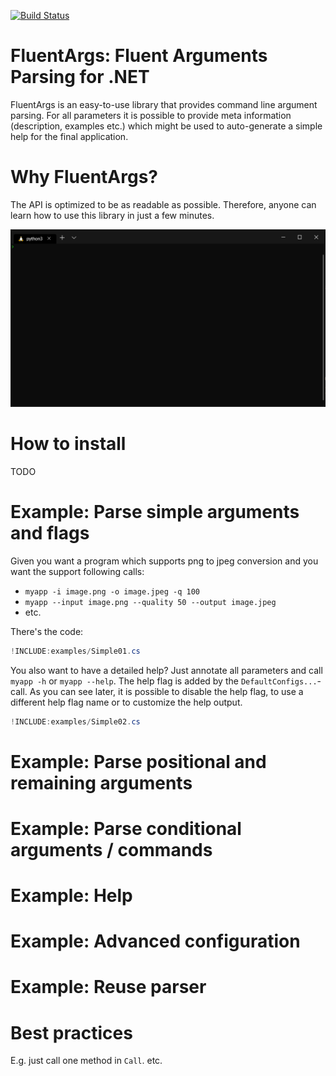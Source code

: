 ﻿[![Build Status](https://dev.azure.com/benjaminmeier70/PipelinePlayground/_apis/build/status/kutoga.FluentArgs?branchName=master)](https://dev.azure.com/benjaminmeier70/PipelinePlayground/_build/latest?definitionId=3&branchName=master)

# FluentArgs: Fluent Arguments Parsing for .NET

FluentArgs is an easy-to-use library that provides command line argument parsing. For all parameters it is possible
to provide meta information (description, examples etc.) which might be used to auto-generate a simple help for the
final application.

# Why FluentArgs?

The API is optimized to be as readable as possible. Therefore, anyone can learn how to use this library
in just a few minutes.

![](doc/test.gif)

# How to install
TODO

# Example: Parse simple arguments and flags
Given you want a program which supports png to jpeg conversion and you want the support following calls:
- `myapp -i image.png -o image.jpeg -q 100`
- `myapp --input image.png --quality 50 --output image.jpeg`
- etc.

There's the code:
```csharp
!INCLUDE:examples/Simple01.cs
```

You also want to have a detailed help? Just annotate all parameters and call `myapp -h` or `myapp --help`.
The help flag is added by the `DefaultConfigs...`-call. As you can see later, it is possible to disable the
help flag, to use a different help flag name or to customize the help output.
```csharp
!INCLUDE:examples/Simple02.cs
```

# Example: Parse positional and remaining arguments

# Example: Parse conditional arguments / commands

# Example: Help

# Example: Advanced configuration

# Example: Reuse parser

# Best practices
E.g. just call one method in `Call`. etc.

